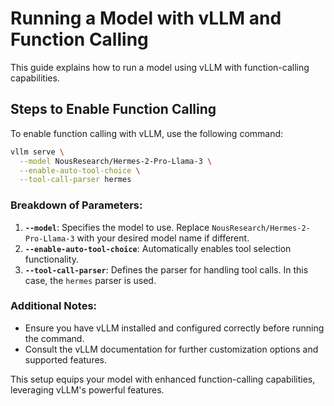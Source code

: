 # Running a Model with vLLM and Function Calling

This guide explains how to run a model using vLLM with function-calling capabilities.

## Steps to Enable Function Calling

To enable function calling with vLLM, use the following command:

```bash
vllm serve \
  --model NousResearch/Hermes-2-Pro-Llama-3 \
  --enable-auto-tool-choice \
  --tool-call-parser hermes
```

### Breakdown of Parameters:
1. **`--model`**: Specifies the model to use. Replace `NousResearch/Hermes-2-Pro-Llama-3` with your desired model name if different.
2. **`--enable-auto-tool-choice`**: Automatically enables tool selection functionality.
3. **`--tool-call-parser`**: Defines the parser for handling tool calls. In this case, the `hermes` parser is used.

### Additional Notes:
- Ensure you have vLLM installed and configured correctly before running the command.
- Consult the vLLM documentation for further customization options and supported features.

This setup equips your model with enhanced function-calling capabilities, leveraging vLLM's powerful features.


